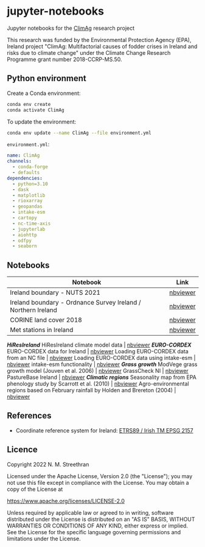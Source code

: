 # jupyter-notebooks

Jupyter notebooks for the [ClimAg](https://www.ucc.ie/en/eel/projects/climag/) research project

This research was funded by the Environmental Protection Agency (EPA), Ireland
project "ClimAg: Multifactorial causes of fodder crises in Ireland and risks
due to climate change" under the Climate Change Research Programme grant
number 2018-CCRP-MS.50.

## Python environment

Create a Conda environment:

```sh
conda env create
conda activate ClimAg
```

To update the environment:

```sh
conda env update --name ClimAg --file environment.yml
```

`environment.yml`:

```yml
name: ClimAg
channels:
  - conda-forge
  - defaults
dependencies:
  - python=3.10
  - dask
  - matplotlib
  - rioxarray
  - geopandas
  - intake-esm
  - cartopy
  - nc-time-axis
  - jupyterlab
  - aiohttp
  - odfpy
  - seaborn
```

## Notebooks

Notebook | Link
--- | ---
Ireland boundary - NUTS 2021 | [nbviewer](https://nbviewer.org/gist/nmstreethran/6afcd31bfe1c328d05056d031d1ba8f5/ireland-boundary-nuts.ipynb)
Ireland boundary - Ordnance Survey Ireland / Northern Ireland | [nbviewer](https://nbviewer.org/gist/nmstreethran/6afcd31bfe1c328d05056d031d1ba8f5/ireland-boundary.ipynb)
CORINE land cover 2018 | [nbviewer](https://nbviewer.org/gist/nmstreethran/6afcd31bfe1c328d05056d031d1ba8f5/clc-2018.ipynb)
Met stations in Ireland | [nbviewer](https://nbviewer.org/gist/nmstreethran/6afcd31bfe1c328d05056d031d1ba8f5/met-stations.ipynb)
***HiResIreland***
HiResIreland climate model data | [nbviewer](https://nbviewer.org/gist/nmstreethran/6afcd31bfe1c328d05056d031d1ba8f5/hiresireland.ipynb)
***EURO-CORDEX***
EURO-CORDEX data for Ireland | [nbviewer](https://nbviewer.org/gist/nmstreethran/6afcd31bfe1c328d05056d031d1ba8f5/eurocordex-ie.ipynb)
Loading EURO-CORDEX data from an NC file | [nbviewer](https://nbviewer.org/gist/nmstreethran/6afcd31bfe1c328d05056d031d1ba8f5/eurocordex-ncfile.ipynb)
Loading EURO-CORDEX data using intake-esm | [nbviewer](https://nbviewer.org/gist/nmstreethran/6afcd31bfe1c328d05056d031d1ba8f5/eurocordex-intake.ipynb)
intake-esm functionality | [nbviewer](https://nbviewer.org/gist/nmstreethran/6afcd31bfe1c328d05056d031d1ba8f5/eurocordex-intake-dkrz.ipynb)
***Grass growth***
ModVege grass growth model (Jouven et al. 2006) | [nbviewer](https://nbviewer.org/gist/nmstreethran/6afcd31bfe1c328d05056d031d1ba8f5/modvege.ipynb)
GrassCheck NI | [nbviewer](https://nbviewer.org/gist/nmstreethran/6afcd31bfe1c328d05056d031d1ba8f5/grasscheck.ipynb)
PastureBase Ireland | [nbviewer](https://nbviewer.org/gist/nmstreethran/6afcd31bfe1c328d05056d031d1ba8f5/pasturebase.ipynb)
***Climatic regions***
Seasonality map from EPA phenology study by Scarrott et al. (2010) | [nbviewer](https://nbviewer.org/gist/nmstreethran/6afcd31bfe1c328d05056d031d1ba8f5/seasonality-map-epa.ipynb)
Agro-environmental regions based on February rainfall by Holden and Brereton (2004) | [nbviewer](https://nbviewer.org/gist/nmstreethran/6afcd31bfe1c328d05056d031d1ba8f5/agro-environmental-regions.ipynb)

## References

- Coordinate reference system for Ireland: [ETRS89 / Irish TM EPSG 2157](https://www.gov.uk/government/publications/uk-geospatial-data-standards-register/national-geospatial-data-standards-register#standards-for-coordinate-reference-systems)

## Licence

Copyright 2022 N. M. Streethran

Licensed under the Apache License, Version 2.0 (the "License");
you may not use this file except in compliance with the License.
You may obtain a copy of the License at

  <https://www.apache.org/licenses/LICENSE-2.0>

Unless required by applicable law or agreed to in writing, software
distributed under the License is distributed on an "AS IS" BASIS,
WITHOUT WARRANTIES OR CONDITIONS OF ANY KIND, either express or implied.
See the License for the specific language governing permissions and
limitations under the License.
